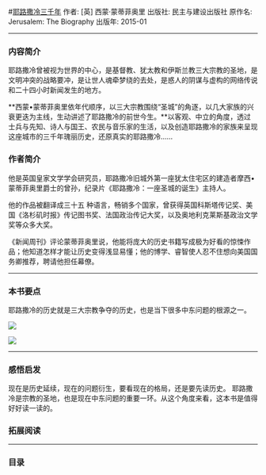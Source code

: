 #[耶路撒冷三千年](https://book.douban.com/subject/25886351/)
作者:  [英] 西蒙·蒙蒂菲奥里
出版社: 民主与建设出版社
原作名: Jerusalem: The Biography
出版年: 2015-01
***
### 内容简介 
耶路撒冷曾被视为世界的中心，是基督教、犹太教和伊斯兰教三大宗教的圣地，是文明冲突的战略要冲，是让世人魂牵梦绕的去处，是惑人的阴谋与虚构的网络传说和二十四小时新闻发生的地方。

**西蒙•蒙蒂菲奥里依年代顺序，以三大宗教围绕“圣城”的角逐，以几大家族的兴衰更迭为主线，生动讲述了耶路撒冷的前世今生。**以客观、中立的角度，透过士兵与先知、诗人与国王、农民与音乐家的生活，以及创造耶路撒冷的家族来呈现这座城市的三千年瑰丽历史，还原真实的耶路撒冷……

### 作者简介 
他是英国皇家文学学会研究员，耶路撒冷旧城外第一座犹太住宅区的建造者摩西•蒙蒂菲奥里爵士的曾孙，纪录片《耶路撒冷：一座圣城的诞生》主持人。

他的作品被翻译成三十五 种语言，畅销多个国家，曾获得英国科斯塔传记奖、美国《洛杉矶时报》传记图书奖、法国政治传记大奖，以及奥地利克莱斯基政治文学奖等众多大奖。

《新闻周刊》评论蒙蒂菲奥里说，他能将庞大的历史书籍写成极为好看的惊悚作品；他知道怎样才能让历史变得浅显易懂；他的博学、睿智使人忍不住想向美国国务卿推荐，聘请他担任幕僚。
***
### 本书要点
耶路撒冷的历史就是三大宗教争夺的历史，也是当下很多中东问题的根源之一。

![](./_image/2017-05-20-13-33-00.jpg)

![](./_image/2017-05-20-13-32-19.jpg)

***
### 感悟启发
现在是历史延续，现在的问题衍生，要看现在的格局，还是要先读历史。
耶路撒冷是宗教的圣地，也是现在中东问题的重要一环。从这个角度来看，这本书是值得好好读一读的。

### 拓展阅读
***
### 目录
